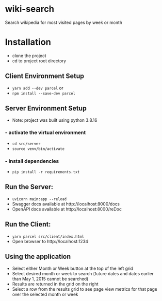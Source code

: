 # wiki-search
Search wikipedia for most visited pages by week or month

# Installation
- clone the project
- cd to project root directory
## Client Environment Setup
- `yarn add --dev parcel` or
- `npm install --save-dev parcel`

## Server Environment Setup
- Note: project was built using python 3.8.16
### - activate the virtual environment
- `cd src/server` 
- `source venv/bin/activate`
### - install dependencies
- `pip install -r requirements.txt`
## Run the Server:
- `uvicorn main:app --reload`
- Swagger docs available at http://localhost:8000/docs
- OpenAPI docs available at http://localhost:8000/reDoc
## Run the Client:
- `yarn parcel src/client/index.html`
- Open browser to http://localhost:1234

## Using the application
- Select either Month or Week button at the top of the left grid
- Select desired month or week to search (future dates and dates earlier than May 1, 2015 cannot be searched)
- Results are returned in the grid on the right
- Select a row from the results grid to see page view metrics for that page over the selected month or week